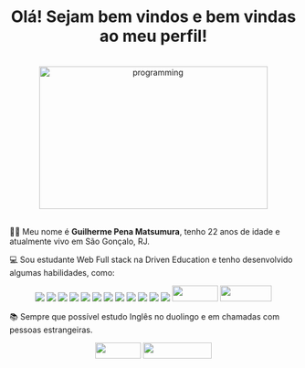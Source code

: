 <div align="center">
<h1> Olá! Sejam bem vindos e bem vindas ao meu perfil!</h1>
<br>
<img src="https://i.pinimg.com/originals/e4/26/70/e426702edf874b181aced1e2fa5c6cde.gif" width="400" height="250" alt="programming"/>
<br>
</div>
<br>

👋🏽 Meu nome é <b>Guilherme Pena Matsumura</b>, tenho 22 anos de idade e atualmente vivo em São Gonçalo, RJ.

<p></p>
💻 Sou estudante Web Full stack  na Driven Education e tenho desenvolvido algumas habilidades, como:
<p></p>

<div align="center">
<img src="https://img.shields.io/badge/HTML5-E34F26?style=for-the-badge&logo=html5&logoColor=white"/>
<img src="https://img.shields.io/badge/CSS3-1572B6?style=for-the-badge&logo=css3&logoColor=white"/>
<img src="https://img.shields.io/badge/JavaScript-323330?style=for-the-badge&logo=javascript&logoColor=F7DF1E"/>
<img src="https://img.shields.io/badge/React-20232A?style=for-the-badge&logo=react&logoColor=61DAFB"/>
<img src="https://img.shields.io/badge/Node.js-339933?style=for-the-badge&logo=nodedotjs&logoColor=white"/>
<img src="https://img.shields.io/badge/Express.js-000000?style=for-the-badge&logo=express&logoColor=white"/>
<img src="https://img.shields.io/badge/MongoDB-4EA94B?style=for-the-badge&logo=mongodb&logoColor=white"/>
<img src="https://img.shields.io/badge/PostgreSQL-316192?style=for-the-badge&logo=postgresql&logoColor=white"/>
<img src="https://img.shields.io/badge/TypeScript-007ACC?style=for-the-badge&logo=typescript&logoColor=white"/>
<img src="https://img.shields.io/badge/Prisma-3982CE?style=for-the-badge&logo=Prisma&logoColor=white"/>
<img src="https://img.shields.io/badge/Jest-C21325?style=for-the-badge&logo=jest&logoColor=white"/>
<img src="https://img.shields.io/badge/Cypress-17202C?style=for-the-badge&logo=cypress&logoColor=white"/>
<img src="https://img.shields.io/badge/AWS-232F3E?style=flat-square&logo=AmazonAWS&logoColor=white" width="80" height="28"/>
<img src="https://img.shields.io/badge/Docker-2496ED?style=flat-square&logo=Docker&logoColor=white" width="90" height="28"/>
</div>
<p></p>

📚 Sempre que possível estudo Inglês no duolingo e em chamadas com pessoas estrangeiras.

<div align="center">
<a href="guilhermepenamatsumura@gmail.com"><img src="https://img.shields.io/badge/Gmail-d14836?style=flat-square&logo=Gmail&logoColor=white&link=kimhyein7110@gmail.com"width="80" height="28" /></a>
<a href="https://www.linkedin.com/in/guilhermematsumura/"><img src="https://img.shields.io/badge/LinkedIn-0077B5?style=for-the-badge&logo=linkedin&logoColor=white" width="120" height="28"/></a>
</div>
